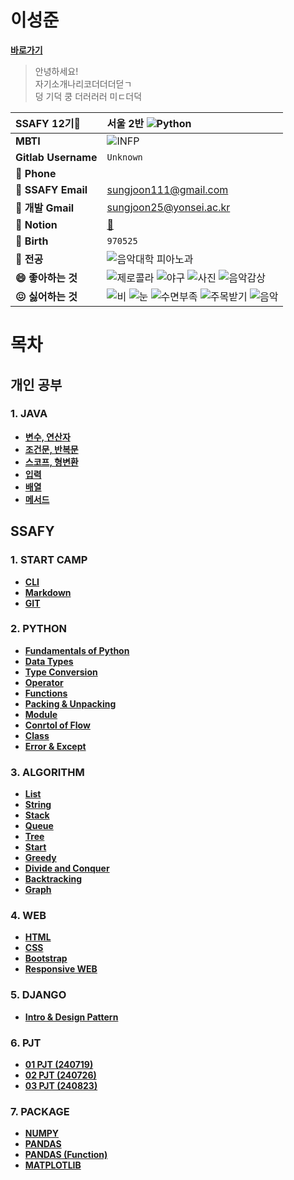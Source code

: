 # 이성준
**[바로가기](https://github.com/SJLee-0525/TIL/blob/master/Python/Summary_01.md)**

> 안녕하세요!   
> 자기소개나리코더더더덛ㄱ   
> 덩 기덕 쿵 더러러러 미ㄷ더덕

|**SSAFY 12기🌟**|**서울 2반** ![Python](https://img.shields.io/badge/Python-3776AB?style=flat&logo=Python&logoColor=white)|
|:---|:---|
|**MBTI**|![INFP](https://img.shields.io/badge/INFP-D8F781)|
|**Gitlab Username**|`Unknown`|
|**📱 Phone**| |
|**📧 SSAFY Email**|sungjoon111@gmail.com|
|**📨 개발 Gmail**|sungjoon25@yonsei.ac.kr|
|**📒 Notion**|[🔗](https://www.notion.so/30b6e8951fbe4d608c0167503eb07155)
|**🎂 Birth**|`970525`|
|**🎹 전공**|![음악대학 피아노과](https://img.shields.io/badge/%EC%9D%8C%EC%95%85%EB%8C%80%ED%95%99-%ED%94%BC%EC%95%84%EB%85%B8%EA%B3%BC-31B404)|
|**😄 좋아하는 것**|![제로콜라](https://img.shields.io/badge/%EC%A0%9C%EB%A1%9C%EC%BD%9C%EB%9D%BC-3B170B) ![야구](https://img.shields.io/badge/%EC%95%BC%EA%B5%AC-red) ![사진](https://img.shields.io/badge/%EC%82%AC%EC%A7%84-yellow) ![음악감상](https://img.shields.io/badge/%EC%9D%8C%EC%95%85%EA%B0%90%EC%83%81-A9E2F3)|
|**😖 싫어하는 것**|![비](https://img.shields.io/badge/%EB%B9%84-0404B4) ![눈](https://img.shields.io/badge/%EB%88%88-white) ![수면부족](https://img.shields.io/badge/%EC%88%98%EB%A9%B4%EB%B6%80%EC%A1%B1-gray) ![주목받기](https://img.shields.io/badge/%EC%A3%BC%EB%AA%A9%EB%B0%9B%EA%B8%B0-DF0101) ![음악](https://img.shields.io/badge/%EC%9D%8C%EC%95%85-7401DF)|

# 목차
## 개인 공부
### 1. JAVA
- **[변수, 연산자](https://github.com/SJLee-0525/TIL/blob/master/Java/start.md)**  
- **[조건문, 반복문](https://github.com/SJLee-0525/TIL/blob/master/Java/condition_loop.md)**  
- **[스코프, 형변환](https://github.com/SJLee-0525/TIL/blob/master/Java/scope_casting.md)**  
- **[입력](https://github.com/SJLee-0525/TIL/blob/master/Java/scanner.md)**  
- **[배열](https://github.com/SJLee-0525/TIL/blob/master/Java/array.md)**  
- **[메서드](https://github.com/SJLee-0525/TIL/blob/master/Java/method.md)**  

## SSAFY
### 1. START CAMP 
- **[CLI](https://github.com/SJLee-0525/TIL/blob/master/CLI/CLI.md)**  
- **[Markdown](https://github.com/SJLee-0525/TIL/blob/master/Markdown/Markdown.md)**  
- **[GIT](https://github.com/SJLee-0525/TIL/blob/master/GIT/GIT.md)**

### 2. PYTHON
- **[Fundamentals of Python](https://github.com/SJLee-0525/TIL/blob/master/Python/Fundamentals_of_Python.md)**
- **[Data Types](https://github.com/SJLee-0525/TIL/blob/master/Python/Data_types.md)**
- **[Type Conversion](https://github.com/SJLee-0525/TIL/blob/master/Python/Type_Conversion.md)**
- **[Operator](https://github.com/SJLee-0525/TIL/blob/master/Python/Operator.md)**
- **[Functions](https://github.com/SJLee-0525/TIL/blob/master/Python/Functions.md)**
- **[Packing & Unpacking](https://github.com/SJLee-0525/TIL/blob/master/Python/Packing_Unpacking.md)**
- **[Module](https://github.com/SJLee-0525/TIL/blob/master/Python/Module.md)**
- **[Conrtol of Flow](https://github.com/SJLee-0525/TIL/blob/master/Python/Control_of_flow.md)**
- **[Class](https://github.com/SJLee-0525/TIL/blob/master/Python/Class.md)**
- **[Error & Except](https://github.com/SJLee-0525/TIL/blob/master/Python/Error_and_Except.md)**

### 3. ALGORITHM
- **[List](https://github.com/SJLee-0525/TIL/blob/master/Algorithm/APS_List.md)**
- **[String](https://github.com/SJLee-0525/TIL/blob/master/Algorithm/APS_String.md)**
- **[Stack](https://github.com/SJLee-0525/TIL/blob/master/Algorithm/APS_Stack.md)**
- **[Queue](https://github.com/SJLee-0525/TIL/blob/master/Algorithm/APS_Queue.md)**
- **[Tree](https://github.com/SJLee-0525/TIL/blob/master/Algorithm/APS_Tree.md)**
- **[Start](https://github.com/SJLee-0525/TIL/blob/master/Algorithm/APS_Start.md)**
- **[Greedy](https://github.com/SJLee-0525/TIL/blob/master/Algorithm/APS_Greedy.md)**
- **[Divide and Conquer](https://github.com/SJLee-0525/TIL/blob/master/Algorithm/APS_Divide_and_Conquer.md)**
- **[Backtracking](https://github.com/SJLee-0525/TIL/blob/master/Algorithm/APS_Backtracking.md)**
- **[Graph](https://github.com/SJLee-0525/TIL/blob/master/Algorithm/APS_Graph.md)**

### 4. WEB
- **[HTML](https://github.com/SJLee-0525/TIL/blob/master/Web/Html.md)**
- **[CSS](https://github.com/SJLee-0525/TIL/blob/master/Web/Css.md)**
- **[Bootstrap](https://github.com/SJLee-0525/TIL/blob/master/Web/Bootstrap.md)**
- **[Responsive WEB](https://github.com/SJLee-0525/TIL/blob/master/Web/Responsive_Web.md)**

### 5. DJANGO
- **[Intro & Design Pattern](https://github.com/SJLee-0525/TIL/blob/master/Django/intro_design_pattern.md)**

### 6. PJT
- **[01 PJT (240719)](https://github.com/SJLee-0525/TIL/blob/master/PJT/01_pjt.md)**
- **[02 PJT (240726)](https://github.com/SJLee-0525/TIL/blob/master/PJT/02_pjt.md)**
- **[03 PJT (240823)](https://github.com/SJLee-0525/TIL/blob/master/PJT/03_pjt.md)**

### 7. PACKAGE
- **[NUMPY](https://github.com/SJLee-0525/TIL/blob/master/Package/numpy.md)**
- **[PANDAS](https://github.com/SJLee-0525/TIL/blob/master/Package/pandas.md)**
- **[PANDAS (Function)](https://github.com/SJLee-0525/TIL/blob/master/Package/pandas_func.md)**
- **[MATPLOTLIB](https://github.com/SJLee-0525/TIL/blob/master/Package/matplotlib.md)**